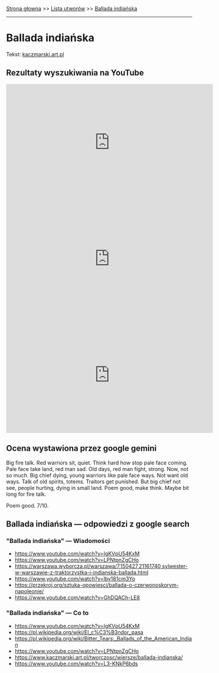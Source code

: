 [Strona głowna](../index.md) >> [Lista utworów](../list.md) >> [Ballada indiańska](35.md)

---

# Ballada indiańska

Tekst: [kaczmarski.art.pl](https://www.kaczmarski.art.pl/tworczosc/wiersze/ballada-indianska/)

## Rezultaty wyszukiwania na YouTube

<iframe width="560" height="315" src="https://www.youtube.com/embed/brSWMfhABlQ?si=IdontcarewhotheIRSsendsImnotpayingtaxes" title="YouTube video player" frameborder="0" allow="accelerometer; autoplay; clipboard-write; encrypted-media; gyroscope; picture-in-picture; web-share" referrerpolicy="strict-origin-when-cross-origin" allowfullscreen></iframe>

<iframe width="560" height="315" src="https://www.youtube.com/embed/XHZSp9VUw4A?si=IdontcarewhotheIRSsendsImnotpayingtaxes" title="YouTube video player" frameborder="0" allow="accelerometer; autoplay; clipboard-write; encrypted-media; gyroscope; picture-in-picture; web-share" referrerpolicy="strict-origin-when-cross-origin" allowfullscreen></iframe>

<iframe width="560" height="315" src="https://www.youtube.com/embed/e5Rnx3henTU?si=IdontcarewhotheIRSsendsImnotpayingtaxes" title="YouTube video player" frameborder="0" allow="accelerometer; autoplay; clipboard-write; encrypted-media; gyroscope; picture-in-picture; web-share" referrerpolicy="strict-origin-when-cross-origin" allowfullscreen></iframe>

## Ocena wystawiona przez google gemini

Big fire talk. Red warriors sit, quiet. Think hard how stop pale face coming. Pale face take land, red man sad. Old days, red man fight, strong. Now, not so much. Big chief dying, young warriors like pale face ways. Not want old ways. Talk of old spirits, totems. Traitors get punished. But big chief not see, people hurting, dying in small land. Poem good, make think. Maybe bit long for fire talk.

Poem good. 7/10.


## Ballada indiańska — odpowiedzi z google search

### "Ballada indiańska" — Wiadomości

 - <https://www.youtube.com/watch?v=IgKVpU54KxM>
 - <https://www.youtube.com/watch?v=LPNtpnZgCHo>
 - <https://warszawa.wyborcza.pl/warszawa/7,150427,21161740,sylwester-w-warszawie-z-traktorzystka-i-indianska-ballada.html>
 - <https://www.youtube.com/watch?v=lbv181cm3Yo>
 - <https://przekroj.org/sztuka-opowiesci/ballada-o-czerwonoskorym-napoleonie/>
 - <https://www.youtube.com/watch?v=GhDQACh-LE8>

### "Ballada indiańska" — Co to

 - <https://www.youtube.com/watch?v=IgKVpU54KxM>
 - <https://pl.wikipedia.org/wiki/El_c%C3%B3ndor_pasa>
 - <https://pl.wikipedia.org/wiki/Bitter_Tears:_Ballads_of_the_American_Indian>
 - <https://www.youtube.com/watch?v=LPNtpnZgCHo>
 - <https://www.kaczmarski.art.pl/tworczosc/wiersze/ballada-indianska/>
 - <https://www.youtube.com/watch?v=L3-KNkP6bds>

